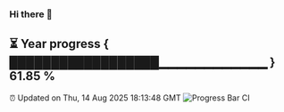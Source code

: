 ### Hi there 👋
⏳ Year progress { ██████████████████▁▁▁▁▁▁▁▁▁▁▁▁ } 61.85 %
---
⏰ Updated on Thu, 14 Aug 2025 18:13:48 GMT
![Progress Bar CI](https://github.com/Moyi321/Moyi321/workflows/Progress%20Bar%20CI/badge.svg)

